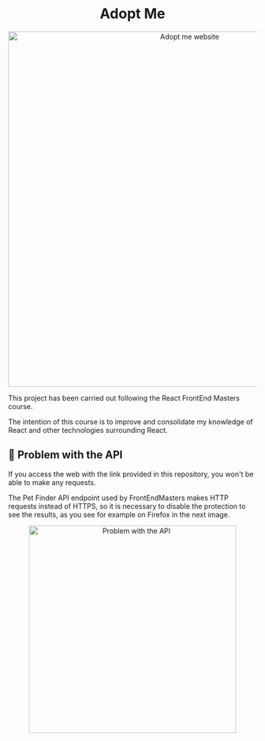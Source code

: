 <h1  align="center"> Adopt Me </h1>
<p  align="center">
  <a  href="https://adopt.demetrio.dev">
    <img alt="Adopt me website"  src="https://i.imgur.com/hrQVv1x.jpg"  width="720" />
  </a>
</p>

This project has been carried out following the React FrontEnd Masters course.

The intention of this course is to improve and consolidate my knowledge of React and other technologies surrounding React.

## 🐛 Problem with the API

If you access the web with the link provided in this repository, you won't be able to make any requests.

The Pet Finder API endpoint used by FrontEndMasters makes HTTP requests instead of HTTPS, so it is necessary to disable the protection to see the results, as you see for example on Firefox in the next image.

<p  align="center">
  <a  href="https://adopt.demetrio.dev">
    <img  alt="Problem with the API " src="https://i.imgur.com/MVBlx9e.png" width="420" />
  </a>
</p>
